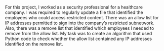For this project, I worked as a security professional for a healthcare company. I was required to regularly update a file that identified the employees who could access restricted content. There was an allow list for IP addresses permitted to sign into the company’s restricted subnetwork. Also, there was a remove list that identified which employees I needed to remove from the allow list. My task was to create an algorithm that used Python code to check whether the allow list contained any IP addresses identified on the remove list. 
